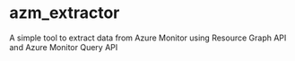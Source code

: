 # azm_extractor
A simple tool to extract data from Azure Monitor using Resource Graph API and Azure Monitor Query API
